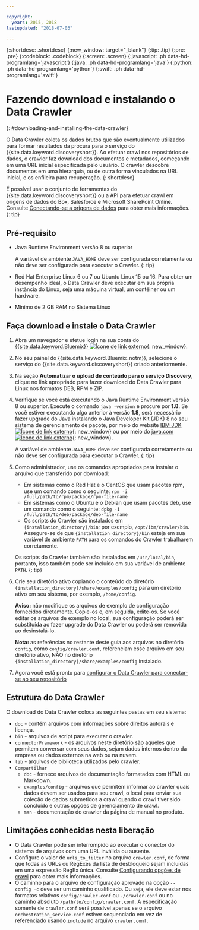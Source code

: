 ```yaml
---

copyright:
  years: 2015, 2018
lastupdated: "2018-07-03"

---
```


{:shortdesc: .shortdesc}
{:new_window: target="_blank"}
{:tip: .tip}
{:pre: .pre}
{:codeblock: .codeblock}
{:screen: .screen}
{:javascript: .ph data-hd-programlang='javascript'}
{:java: .ph data-hd-programlang='java'}
{:python: .ph data-hd-programlang='python'}
{:swift: .ph data-hd-programlang='swift'}

# Fazendo download e instalando o Data Crawler
{: #downloading-and-installing-the-data-crawler}

O Data Crawler coleta os dados brutos que são eventualmente utilizados para formar resultados da procura
para o serviço do {{site.data.keyword.discoveryshort}}. Ao efetuar crawl nos repositórios de dados, o
crawler faz download dos documentos e metadados, começando em uma URL inicial especificada pelo usuário. O crawler descobre documentos em uma hierarquia, ou de outra forma vinculados na URL inicial, e os
enfileira para recuperação.
{: shortdesc}

É possível usar o conjunto de ferramentas do {{site.data.keyword.discoveryshort}} ou a API para efetuar crawl em origens de dados do Box, Salesforce e Microsoft SharePoint Online. Consulte [Conectando-se a origens de dados](/docs/services/discovery/connect.html) para obter mais informações.
{: tip}

## Pré-requisito

-   Java Runtime Environment versão 8 ou superior

    A variável de ambiente `JAVA_HOME` deve ser configurada
corretamente ou não deve ser configurada para executar o Crawler.
    {: tip}
-   Red Hat Enterprise Linux 6 ou 7 ou Ubuntu Linux 15 ou 16. Para obter um desempenho ideal, o Data Crawler deve executar em sua própria instância do Linux, seja uma máquina virtual, um contêiner ou um hardware.

-   Mínimo de 2 GB RAM no Sistema Linux

## Faça download e instale o Data Crawler

1.  Abra um navegador e efetue login na sua conta do [{{site.data.keyword.Bluemix}} ![Ícone de link externo](../../icons/launch-glyph.svg "Ícone de link externo")](https://console.ng.bluemix.net){: new_window}.

1.  No seu painel do {{site.data.keyword.Bluemix_notm}}, selecione o serviço do {{site.data.keyword.discoveryshort}} criado anteriormente.

1.  Na seção **Automatizar o upload de conteúdo para o serviço Discovery**, clique no link apropriado para fazer download do Data Crawler para Linux nos formatos DEB, RPM e ZIP.

1.  Verifique se você está executando o Java Runtime Environment versão 8 ou superior. Execute o comando `java -version` e procure por **1.8**. Se você estiver executando algo anterior à versão **1.8**, será necessário fazer upgrade do Java instalando o Java Developer Kit (JDK) 8 no seu sistema de gerenciamento de pacote, por meio do website [IBM JDK ![Ícone de link externo](../../icons/launch-glyph.svg "Ícone de link externo")](https://www.ibm.com/developerworks/java/jdk/){: new_window} ou por meio do [java.com ![Ícone de link externo](../../icons/launch-glyph.svg "Ícone de link externo")](http://www.java.com){: new_window}.

    A variável de ambiente `JAVA_HOME` deve ser configurada corretamente ou não deve ser configurada para executar o Crawler.
    {: tip}

1.  Como administrador, use os comandos apropriados para instalar o arquivo que transferido por download:

    -   Em sistemas como o Red Hat e o CentOS que usam pacotes rpm, use um comando como o seguinte: `rpm -i /full/path/to/rpm/package/rpm-file-name`
    -   Em sistemas como o Ubuntu e o Debian que usam pacotes deb, use um comando como o seguinte: `dpkg -i /full/path/to/deb/package/deb-file-name`
    -   Os scripts do Crawler são instalados em `{installation_directory}/bin`; por exemplo, `/opt/ibm/crawler/bin`. Assegure-se de que `{installation_directory}/bin` esteja em sua variável de ambiente `PATH` para os comandos do Crawler trabalharem corretamente.

    Os scripts do Crawler também são instalados em `/usr/local/bin`, portanto, isso também pode ser incluído em sua variável de ambiente `PATH`.
    {: tip}
1.  Crie seu diretório ativo copiando o conteúdo do diretório `{installation_directory}/share/examples/config` para um diretório ativo em seu sistema, por exemplo, `/home/config`.

    **Aviso:** não modifique os arquivos de exemplo de configuração fornecidos diretamente. Copie-os e, em seguida, edite-os. Se você editar os arquivos de exemplo no local, sua configuração poderá ser substituída ao fazer upgrade do Data Crawler ou poderá ser removida ao desinstalá-lo.

    **Nota:** as referências no restante deste guia aos arquivos no diretório `config`, como `config/crawler.conf`, referenciam esse arquivo em seu diretório ativo, NÃO no diretório `{installation_directory}/share/examples/config` instalado.

1.  Agora você está pronto para [configurar o Data Crawler para conectar-se ao seu repositório](/docs/services/discovery/data-crawler-seeds.html)

## Estrutura do Data Crawler

O download do Data Crawler coloca as seguintes pastas em seu sistema:

-   `doc` - contém arquivos com informações sobre direitos autorais e licença.
-   `bin` - arquivos de script para executar o crawler.
-   `connectorFramework` - os arquivos neste diretório são aqueles que permitem conversar com seus dados, sejam dados internos dentro da empresa ou dados externos na web ou na nuvem.
-   `lib` - arquivos de biblioteca utilizados pelo crawler.
-   `Compartilhar`
    -   `doc` - fornece arquivos de documentação formatados com HTML ou Markdown.
    -   `examples/config` - arquivos que permitem informar ao crawler quais dados devem ser usados para seu crawl, o local para enviar sua coleção de dados submetidos a crawl quando o crawl tiver sido concluído e outras opções de gerenciamento de crawl.
    -   `man` - documentação do crawler da página de manual no produto.

## Limitações conhecidas nesta liberação

-   O Data Crawler pode ser interrompido ao executar o conector do sistema de arquivos com uma URL inválida ou ausente.
-   Configure o valor de `urls_to_filter` no arquivo `crawler.conf`, de forma que todas as URLs ou RegExes da lista de desbloqueio sejam incluídas em uma expressão RegEx única. Consulte [Configurando
opções de crawl](/docs/services/discovery/data-crawler-discovery.html#configuring-crawl-options) para obter mais informações.
-   O caminho para o arquivo de configuração aprovado na opção `-- config -c` deve ser um caminho qualificado. Ou seja, ele deve estar nos formatos relativos `config/crawler.conf` ou `./crawler.conf` ou no caminho absoluto `/path/to/config/crawler.conf`. A especificação somente de `crawler.conf` será possível apenas se o arquivo `orchestration_service.conf` estiver sequenciado em vez de referenciado usando `include` no arquivo `crawler.conf`.

